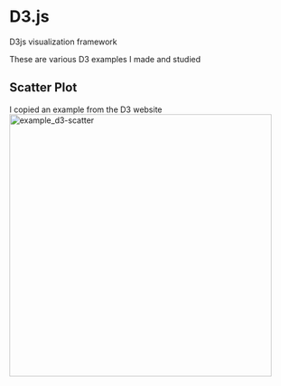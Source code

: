# D3.js
D3js visualization framework

These are various D3 examples I made and studied

## Scatter Plot
I copied an example from the D3 website
<img width="464" alt="example_d3-scatter" src="https://github.com/programweb/D3.js/assets/12736699/1364eff6-d764-4524-8128-2b2cea051cb6">
